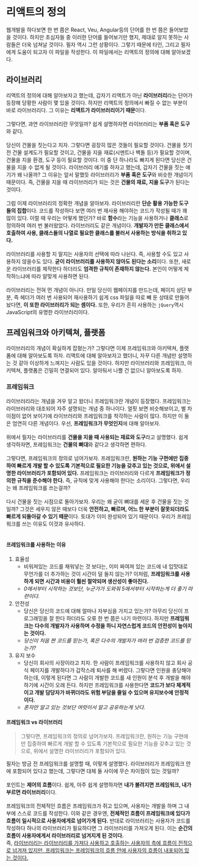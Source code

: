 # 리액트의 정의
웹개발을 하다보면 한 번 쯤은 React, Veu, Angular등의 단어를 한 번 쯤은 들어보았을 것이다. 하지만 초심자들 중 이러한 단어를 들어보기만 했지, 제대로 알지 못하는 사람들은 더욱 넘쳐날 것이다. 필자 역시 그런 상황이다. 그렇기 때문에 타인, 그리고 필자에게 도움이 되고자 이 파일을 작성한다. 이 파일에서는 리액트의 정의에 대해 알아보겠다.

## 라이브러리
리액트의 정의에 대해 알아보자고 했는데, 갑자기 리액트가 아닌 **라이브러리**라는 단어가 등장해 당황한 사람이 몇 있을 것이다. 하지만 리액트의 정의에서 빠질 수 없는 부분이 바로 라이브러리다. 그 이유는 **리액트가 라이브러리이기 때문**이다. <br><br>
그렇다면, 과연 라이브러리란 무엇일까? 쉽게 설명하자면 라이브러리는 **부품 혹은 도구**와 같다. <br><br>
당신이 건물을 짓는다고 치자. 그렇다면 굉장히 많은 것들이 필요할 것이다. 건물을 짓기 전 건물 설계도가 필요할 것이고, 건물을 지을 재료(시멘트나 벽돌 등)가 필요할 것이며, 건물을 지을 환경, 도구 등이 필요할 것이다. 이 중 단 하나라도 빠지게 된다면 당신은 건물을 지을 수 없게 될 것이다. 라이브러리 얘기를 하자고 했는데, 갑자기 건물을 짓는 얘기가 왜 나올까? 그 이유는 앞서 말했듯 라이브러리가 **부품 혹은 도구**와 비슷한 개념이기 때문이다. 즉, 건물을 지을 때 라이브러리가 되는 것은 **건물의 재료, 지을 도구**가 된다는 것이다. <br><br>
그럼 이제 라이브러리의 정확한 개념을 알아보자. 라이브러리란 **단순 활용 가능한 도구들의 집합**이다. 코드를 작성하다 보면 여러 번 재사용 해야하는 코드가 작성될 때가 꽤 많이 있다. 이럴 때 우리는 어떻게 했던가? 바로 **함수**라는 기능을 사용하거나 **클래스**로 정의하여 여러 번 불러왔었다. 라이브러리도 같은 개념이다. **개발자가 만든 클래스에서 호출하여 사용, 클래스들의 나열로 필요한 클래스를 불러서 사용하는 방식을 취하고 있다.** <br><br>
라이브러리를 사용할 지 말지는 사용자의 선택에 따라 나뉜다. 즉, 사용할 수도 있고 사용하지 않을수도 있다. **굳이 라이브러리를 사용하지 않아도 된다는 소리**이다. 또한, 새로운 라이브러리를 제작한다 하더라도 **엄격한 규칙이 존재하지 않는다.** 본인이 어떻게 제작하느냐에 따라 알맞게 사용하면 된다. <br><br>
라이브러리는 전혀 먼 개념이 아니다. 만일 당신이 웹페이지를 만드는데, 페이지 상단 부분, 즉 헤더가 여러 번 사용되어 재사용하기 쉽게 css 파일을 따로 빼 둔 상태로 만들어 놨다면, **이 또한 라이브러리가 되는 셈이다.** 또한, 우리가 흔히 사용하는 `jQuery`역시 JavaScript의 유명한 라이브러리이다.

## 프레임워크와 아키텍쳐, 플랫폼
라이브러리의 개념이 확실하게 잡혔는가? 그렇다면 이제 프레임워크와 아키텍쳐, 플랫폼에 대해 알아보도록 하자. 리액트에 대해 알아보자고 했더니, 자꾸 다른 개념만 설명하는 것 같아 이상하게 느껴지는 사람도 있을 것이다. 하지만 라이브러리와 프레임워크, 아키텍쳐, 플랫폼은 긴밀히 연결되어 있다. 알아둬서 나쁠 건 없으니 알아보도록 하자.

### 프레임워크
라이브러리라는 개념을 겨우 알고 왔더니 프레임워크란 개념이 등장했다. 프레임워크는 라이브러리와 대조되어 자주 설명되는 개념 중 하나이다. 얼핏 보면 비슷해보이고, 별 차이점이 없어 보이기에 라이브러리와 프레임워크를 착각하는 사람이 많다. 하지만 이 둘은 엄연히 다른 개념이다. 우선, **프레임워크가 무엇인지**에 대해 알아보자. <br><br>
위에서 필자는 라이브러리를 **건물을 지을 때 사용되는 재료와 도구**라고 설명했다. 쉽게 생각하자면, 프레임워크는 **건물의 뼈대**와 같다고 생각하면 편하다.<br><br>
그렇다면, 프레임워크의 정의로 넘어가보자. 프레임워크란, **원하는 기능 구현에만 집중하여 빠르게 개발 할 수 있도록 기본적으로 필요한 기능을 갖추고 있는 것으로, 위에서 설명한 라이브러리가 포함되어 있다.** 프레임워크는 라이브러리와 다르게 **프레임워크가 정의한 규칙을 준수해야 한다.** 즉, 규칙에 맞게 사용해야 한다는 소리이다. 그렇다면, 우리는 왜 프레임워크를 쓰는걸까? <br><br>
다시 건물을 짓는 시점으로 돌아가보자. 우리는 왜 굳이 뼈대를 세운 후 건물을 짓는 것일까? 그것은 세우지 않은 때보다 더욱 **안전하고, 빠르며, 어느 한 부분이 잘못되더라도 빠르게 되돌아갈 수 있기 떼문**이다. 토대가 이미 완성되어 있기 때문이다. 우리가 프레임워크를 쓰는 이유도 이것과 유사하다. <br><br>

#### 프레임워크를 사용하는 이유
1. 효율성
   - 비워져있는 코드를 채워넣는 것 보다는, 이미 짜여져 있는 코드에 내 입맛대로 무언가를 더 추가하는 것이 시간이 덜 들지 않는가? 이처럼, **프레임워크를 사용하게 되면 시간과 비용이 훨씬 절약되며 생산성이 좋아진다.**
   - *0에서부터 시작하는 것보단, 누군가가 도와줘 5에서부터 시작하는게 더 좋기 마련이다.*
2. 안전성
   - 당신은 당신의 코드에 대해 얼마나 자부심을 가지고 있는가? 아무리 당신이 프로그래밍을 잘 한다 하더라도 오류 한 번 쯤은 나기 마련이다. 하지만 **프레임워크는 다수의 개발자가 사용하며 수정을 하니 자연스럽게 코드의 안전성이 높아지는 것이다.**
   - *당신이 처음 짠 코드를 믿는가, 혹은 다수의 개발자가 여러 번 검증한 코드를 믿는가?*
3. 유지 보수
   - 당신이 회사의 사장이라고 치자. 한 사람이 프레임워크를 사용하지 않고 회사 공식 페이지를 개발하다가 갑작스레 퇴사를 해 버렸다. 그렇다면 인원을 충당해야 하는데, 이렇게 된다면 그 사람이 개발한 코드를 새 인원이 분석 후 개발을 해야 하기에 시간이 오래 든다. 하지만 프레임워크를 사용한다면 **코드가 보다 체계적이고 개발 담당자가 바뀌더라도 위험 부담을 줄일 수 있으며 유지보수에 안정적이다.**
   - *혼자만 알고 있는 것보단 여럿이서 알고 공유하는게 낫다.*

#### 프레임워크 vs 라이브러리

> 그렇다면, 프레임워크의 정의로 넘어가보자. 프레임워크란, 원하는 기능 구현에만 집중하여 빠르게 개발 할 수 있도록 기본적으로 필요한 기능을 갖추고 있는 것으로, 위에서 설명한 라이브러리가 포함되어 있다.

필자는 방금 전 프레임워크를 설명할 때, 이렇게 설명했다. 라이브러리가 프레임워크 안에 포함되어 있다고 했는데, 그렇다면 대체 둘 사이에 무슨 차이점이 있는 것일까? <br><br>
포인트는 **제어의 흐름**이다. 쉽게, 아주 쉽게 설명하자면 **내가 불려지면 프레임워크, 내가 부르면 라이브러리**이다.<br><br>
프레임워크의 전체적인 흐름은 프레임워크가 쥐고 있으며, 사용자는 개발을 하며 그 내부에 스스로 코드를 작성한다. 이와 같은 경우엔, **전체적인 흐름이 프레임워크에 있다가 흐름이 일시적으로 사용자에게로 넘어가게 된다.** 반대로 라이브러리는 사용자가 코드를 작성하다 하나의 라이브러리가 필요하다면 그 라이브러리를 가져오게 된다. 이는 **순간의 흐름이 사용자에게서 라이브러리로 넘겨지게 된 것이다.** <br> 즉, <u>라이브러리는 라이브러리를 가져다 사용하고 호출하는 사용자의 측에 흐름이 전적으로 넘겨져 있지만, 프레임워크는 프레임워크의 흐름 안에 사용자의 흐름이 내포되어 있는 것이다.</u>
